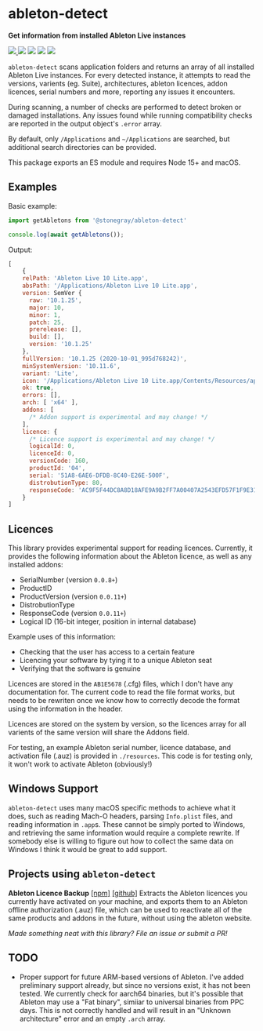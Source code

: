 # ableton-detect

**Get information from installed Ableton Live instances**

[![](https://img.shields.io/npm/dt/@stonegray/ableton-detect) ![](https://img.shields.io/npm/v/@stonegray/ableton-detect)](https://www.npmjs.com/package/@stonegray/ableton-detect) ![](https://img.shields.io/github/languages/code-size/stonegray/ableton-detect) ![](https://img.shields.io/github/license/stonegray/ableton-detect) ![](https://img.shields.io/github/issues-raw/stonegray/ableton-detect)

`ableton-detect` scans application folders and returns an array of all installed Ableton Live instances. For every detected instance, it attempts to read the versions, varients (eg. Suite), architectures, ableton licences, addon licences, serial numbers and more, reporting any issues it encounters. 

During scanning, a number of checks are performed to detect broken or damaged installations. Any issues found while running compatibility checks are reported in the output object's `.error` array. 

By default, only `/Applications` and `~/Applications` are searched, but additional search directories can be provided.

This package exports an ES module and requires Node 15+ and macOS.

## Examples

Basic example:

```javascript
import getAbletons from '@stonegray/ableton-detect'

console.log(await getAbletons());
```

Output:

```javascript
[
    {
    relPath: 'Ableton Live 10 Lite.app',
    absPath: '/Applications/Ableton Live 10 Lite.app',
    version: SemVer {
      raw: '10.1.25',
      major: 10,
      minor: 1,
      patch: 25,
      prerelease: [],
      build: [],
      version: '10.1.25'
    },
    fullVersion: '10.1.25 (2020-10-01_995d768242)',
    minSystemVersion: '10.11.6',
    variant: 'Lite',
    icon: '/Applications/Ableton Live 10 Lite.app/Contents/Resources/app.icns',
    ok: true,
    errors: [],
    arch: [ 'x64' ],
    addons: [
      /* Addon support is experimental and may change! */
    ],
    licence: {
      /* Licence support is experimental and may change! */
      logicalId: 0,
      licenceId: 0,
      versionCode: 160,
      productId: '04',
      serial: '51A8-6AE6-DFDB-8C40-E26E-500F',
      distrobutionType: 80,
      responseCode: 'AC9F5F44DC8A8D18AFE9A9B2FF7A00407A2543EFD57F1F9E310726723BF7E34493A80D980394449D'
    }
]
```


## Licences

This library provides experimental support for reading licences. Currently, it provides the following information about the Ableton licence, as well as any installed addons:

- SerialNumber (version `0.0.8+`)
- ProductID
- ProductVersion (version `0.0.11+`)
- DistrobutionType
- ResponseCode (version `0.0.11+`)
- Logical ID (16-bit integer, position in internal database)
  
Example uses of this information:

 - Checking that the user has access to a certain feature
 - Licencing your software by tying it to a unique Ableton seat
 - Verifying that the software is genuine

Licences are stored in the `AB1E5678` (.cfg) files, which I don't have any documentation for. The current code to read the file format works, but needs to be rewriten once we know how to correctly decode the format using the information in the header.

Licences are stored on the system by version, so the licences array for all varients of the same version will share the Addons field.

For testing, an example Ableton serial number, licence database, and activation file (.auz) is provided in `./resources`. This code is for testing only, it won't work to activate Ableton (obviously!)


## Windows Support

`ableton-detect` uses many macOS specific methods to achieve what it does, such as reading Mach-O headers, parsing `Info.plist` files, and reading information in `.app`s. These cannot be simply ported to Windows, and retrieving the same information would require a complete rewrite. If somebody else is willing to figure out how to collect the same data on Windows I think it would be great to add support.


## Projects using `ableton-detect`

**Ableton Licence Backup** [[npm]](https://www.npmjs.com/package/ableton-licence-backup) [[github]](https://github.com/stonegray/ableton-licence-backup#readme)
Extracts the Ableton licences you currently have activated on your machine, and exports them to an Ableton offline authorization (.auz) file, which can be used to reactivate all of the same products and addons in the future, without using the ableton website.

*Made something neat with this library? File an issue or submit a PR!*

## TODO

- Proper support for future ARM-based versions of Ableton. I've added preliminary support already, but since no versions exist, it has not been tested. We currently check for aarch64 binaries, but it's possible that Ableton may use a "Fat binary", simiiar to universal binaries from PPC days. This is not correctly handled and will result in an "Unknown architecture" error and an empty `.arch` array. 
